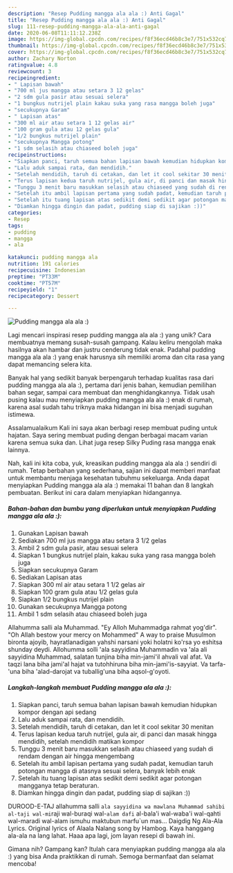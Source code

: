```yaml
---
description: "Resep Pudding mangga ala ala :) Anti Gagal"
title: "Resep Pudding mangga ala ala :) Anti Gagal"
slug: 111-resep-pudding-mangga-ala-ala-anti-gagal
date: 2020-06-08T11:11:12.238Z
image: https://img-global.cpcdn.com/recipes/f8f36ecd46b8c3e7/751x532cq70/pudding-mangga-ala-ala-foto-resep-utama.jpg
thumbnail: https://img-global.cpcdn.com/recipes/f8f36ecd46b8c3e7/751x532cq70/pudding-mangga-ala-ala-foto-resep-utama.jpg
cover: https://img-global.cpcdn.com/recipes/f8f36ecd46b8c3e7/751x532cq70/pudding-mangga-ala-ala-foto-resep-utama.jpg
author: Zachary Norton
ratingvalue: 4.8
reviewcount: 3
recipeingredient:
- " Lapisan bawah"
- "700 ml jus mangga atau setara 3 12 gelas"
- "2 sdm gula pasir atau sesuai selera"
- "1 bungkus nutrijel plain kakau suka yang rasa mangga boleh juga"
- "secukupnya Garam"
- " Lapisan atas"
- "300 ml air atau setara 1 12 gelas air"
- "100 gram gula atau 12 gelas gula"
- "1/2 bungkus nutrijel plain"
- "secukupnya Mangga potong"
- "1 sdm selasih atau chiaseed boleh juga"
recipeinstructions:
- "Siapkan panci, taruh semua bahan lapisan bawah kemudian hidupkan kompor dengan api sedang"
- "Lalu aduk sampai rata, dan mendidih."
- "Setelah mendidih, taruh di cetakan, dan let it cool sekitar 30 menitan"
- "Terus lapisan kedua taruh nutrijel, gula air, di panci dan masak hingga mendidih, setelah mendidih matikan kompor"
- "Tunggu 3 menit baru masukkan selasih atau chiaseed yang sudah di rendam dengan air hingga mengembang"
- "Setelah itu ambil lapisan pertama yang sudah padat, kemudian taruh potongan mangga di atasnya sesuai selera, banyak lebih enak"
- "Setelah itu tuang lapisan atas sedikit demi sedikit agar potongan mangganya tetap beraturan."
- "Diamkan hingga dingin dan padat, pudding siap di sajikan :))"
categories:
- Resep
tags:
- pudding
- mangga
- ala

katakunci: pudding mangga ala 
nutrition: 191 calories
recipecuisine: Indonesian
preptime: "PT33M"
cooktime: "PT57M"
recipeyield: "1"
recipecategory: Dessert

---
```



![Pudding mangga ala ala :)](https://img-global.cpcdn.com/recipes/f8f36ecd46b8c3e7/751x532cq70/pudding-mangga-ala-ala-foto-resep-utama.jpg)

Lagi mencari inspirasi resep pudding mangga ala ala :) yang unik? Cara membuatnya memang susah-susah gampang. Kalau keliru mengolah maka hasilnya akan hambar dan justru cenderung tidak enak. Padahal pudding mangga ala ala :) yang enak harusnya sih memiliki aroma dan cita rasa yang dapat memancing selera kita.

Banyak hal yang sedikit banyak berpengaruh terhadap kualitas rasa dari pudding mangga ala ala :), pertama dari jenis bahan, kemudian pemilihan bahan segar, sampai cara membuat dan menghidangkannya. Tidak usah pusing kalau mau menyiapkan pudding mangga ala ala :) enak di rumah, karena asal sudah tahu triknya maka hidangan ini bisa menjadi suguhan istimewa.

Assalamualaikum Kali ini saya akan berbagi resep membuat puding untuk hajatan. Saya sering membuat puding dengan berbagai macam varian karena semua suka dan. Lihat juga resep Silky Puding rasa mangga enak lainnya.


Nah, kali ini kita coba, yuk, kreasikan pudding mangga ala ala :) sendiri di rumah. Tetap berbahan yang sederhana, sajian ini dapat memberi manfaat untuk membantu menjaga kesehatan tubuhmu sekeluarga. Anda dapat menyiapkan Pudding mangga ala ala :) memakai 11 bahan dan 8 langkah pembuatan. Berikut ini cara dalam menyiapkan hidangannya.

<!--inarticleads1-->

##### Bahan-bahan dan bumbu yang diperlukan untuk menyiapkan Pudding mangga ala ala :):

1. Gunakan  Lapisan bawah
1. Sediakan 700 ml jus mangga atau setara 3 1/2 gelas
1. Ambil 2 sdm gula pasir, atau sesuai selera
1. Siapkan 1 bungkus nutrijel plain, kakau suka yang rasa mangga boleh juga
1. Siapkan secukupnya Garam
1. Sediakan  Lapisan atas
1. Siapkan 300 ml air atau setara 1 1/2 gelas air
1. Siapkan 100 gram gula atau 1/2 gelas gula
1. Siapkan 1/2 bungkus nutrijel plain
1. Gunakan secukupnya Mangga potong
1. Ambil 1 sdm selasih atau chiaseed boleh juga


Allahumma salli ala Muhammad. &#34;Ey Alloh Muhammadga rahmat yog&#39;dir&#34;. &#34;Oh Allah bestow your mercy on Mohammed&#34; A way to praise Musulmon bironta ajoyib, hayratlanadigan yahshi narsani yoki holatni ko&#39;rsa yo eshitsa shunday deydi. Allohumma solli &#39;ala sayyidina Muhammadin va &#39;ala ali sayyidina Muhammad, salatan tunjina biha min-jami&#39;il ahvali val afat. Va taqzi lana biha jami&#39;al hajat va tutohhiruna biha min-jami&#39;is-sayyiat. Va tarfa-&#39;una biha &#39;alad-darojat va tuballig&#39;una biha aqsol-g&#39;oyoti. 

<!--inarticleads2-->

##### Langkah-langkah membuat Pudding mangga ala ala :):

1. Siapkan panci, taruh semua bahan lapisan bawah kemudian hidupkan kompor dengan api sedang
1. Lalu aduk sampai rata, dan mendidih.
1. Setelah mendidih, taruh di cetakan, dan let it cool sekitar 30 menitan
1. Terus lapisan kedua taruh nutrijel, gula air, di panci dan masak hingga mendidih, setelah mendidih matikan kompor
1. Tunggu 3 menit baru masukkan selasih atau chiaseed yang sudah di rendam dengan air hingga mengembang
1. Setelah itu ambil lapisan pertama yang sudah padat, kemudian taruh potongan mangga di atasnya sesuai selera, banyak lebih enak
1. Setelah itu tuang lapisan atas sedikit demi sedikit agar potongan mangganya tetap beraturan.
1. Diamkan hingga dingin dan padat, pudding siap di sajikan :))


DUROOD-E-TAJ allahumma salli `ala sayyidina wa mawlana Muhammad sahibi al-taji wal-mi`raji wal-buraqi wal-`alam dafi` al-bala&#39;i wal-waba&#39;i wal-qahti wal-maradi wal-alam ismuhu maktubun marfu`un mas… Daigdig Ng Ala-Ala Lyrics. Original lyrics of Alaala Nalang song by Hambog. Kaya hanggang ala-ala na lang lahat. Haaa apa lagi, jom layan resepi di bawah ini. 

Gimana nih? Gampang kan? Itulah cara menyiapkan pudding mangga ala ala :) yang bisa Anda praktikkan di rumah. Semoga bermanfaat dan selamat mencoba!
